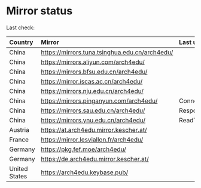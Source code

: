 <script src="./time.js"></script>
# Mirror status
Last check: <script type="text/javascript">localize(1670463627.1520574);</script>

|Country|Mirror|Last update|
|:------|:-----|:----------|
|China|https://mirrors.tuna.tsinghua.edu.cn/arch4edu/|<script type="text/javascript">localize(1670438119);</script>|
|China|https://mirrors.aliyun.com/arch4edu/|<script type="text/javascript">localize(1670395093);</script>|
|China|https://mirrors.bfsu.edu.cn/arch4edu/|<script type="text/javascript">localize(1670438119);</script>|
|China|https://mirror.iscas.ac.cn/arch4edu/|<script type="text/javascript">localize(1670438119);</script>|
|China|https://mirrors.nju.edu.cn/arch4edu/|<script type="text/javascript">localize(1670395093);</script>|
|China|https://mirrors.pinganyun.com/arch4edu/|ConnectTimeout|
|China|https://mirrors.sau.edu.cn/arch4edu/|Response 500|
|China|https://mirrors.ynu.edu.cn/arch4edu/|ReadTimeout|
|Austria|https://at.arch4edu.mirror.kescher.at/|<script type="text/javascript">localize(1670438119);</script>|
|France|https://mirror.lesviallon.fr/arch4edu/|<script type="text/javascript">localize(1670438119);</script>|
|Germany|https://pkg.fef.moe/arch4edu/|<script type="text/javascript">localize(1670438119);</script>|
|Germany|https://de.arch4edu.mirror.kescher.at/|<script type="text/javascript">localize(1670438119);</script>|
|United States|https://arch4edu.keybase.pub/|<script type="text/javascript">localize(1670395093);</script>|

<script src="./tablefilter/tablefilter.js"></script>
<script src="./table.js"></script>